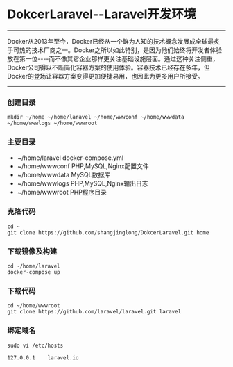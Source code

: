 # DokcerLaravel--Laravel开发环境


___

Docker从2013年至今，Docker已经从一个鲜为人知的技术概念发展成全球最炙手可热的技术厂商之一。Docker之所以如此特别，是因为他们始终将开发者体验放在第一位----而不像其它企业那样更关注基础设施层面。通过这种关注侧重，Docker公司得以不断简化容器方案的使用体验。容器技术已经存在多年，但Docker的登场让容器方案变得更加便捷易用，也因此为更多用户所接受。
___

### 创建目录

```
mkdir ~/home ~/home/laravel ~/home/wwwconf ~/home/wwwdata ~/home/wwwlogs ~/home/wwwroot
```

### 主要目录

- ~/home/laravel docker-compose.yml
- ~/home/wwwconf PHP,MySQL,Nginx配置文件
- ~/home/wwwdata MySQL数据库
- ~/home/wwwlogs PHP,MySQL,Nginx输出日志
- ~/home/wwwroot PHP程序目录

### 克隆代码

```
cd ~
git clone https://github.com/shangjinglong/DokcerLaravel.git home
```

### 下载镜像及构建

```
cd ~/home/laravel
docker-compose up
```

### 下载代码

```
cd ~/home/wwwroot
git clone https://github.com/laravel/laravel.git laravel
```

### 绑定域名

```
sudo vi /etc/hosts

127.0.0.1    laravel.io
```
